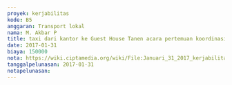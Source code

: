 ```yaml
---
proyek: kerjabilitas
kode: B5
anggaran: Transport lokal
nama: M. Akbar P
title: taxi dari kantor ke Guest House Tanen acara pertemuan koordinasi Kerjabilitas
date: 2017-01-31
biaya: 150000
nota: https://wiki.ciptamedia.org/wiki/File:Januari_31_2017_kerjabilitas_B5_taksi_kantor_villa_cipto485.jpg
tanggalpelunasan: 2017-01-31
notapelunasan:
---
```

